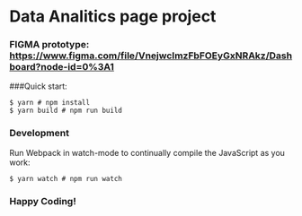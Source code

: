# Data Analitics page project
### FIGMA prototype: https://www.figma.com/file/VnejwcImzFbFOEyGxNRAkz/Dashboard?node-id=0%3A1

###Quick start:

```
$ yarn # npm install
$ yarn build # npm run build
````

### Development

Run Webpack in watch-mode to continually compile the JavaScript as you work:

```
$ yarn watch # npm run watch
```

### Happy Coding!

